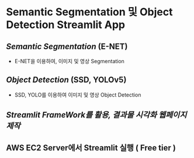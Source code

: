 # Semantic Segmentation 및 Object Detection Streamlit App   

## _Semantic Segmentation_ **(E-NET)**
- E-NET을 이용하여, 이미지 및 영상 Segmentation


## _Object Detection_ **(SSD, YOLOv5)**
- SSD, YOLO를 이용하여 이미지 및 영상 Object Detection


## _Streamlit FrameWork를 활용, 결과물 시각화 웹페이지 제작_


## AWS EC2 Server에서 Streamlit 실행 ( Free tier )

